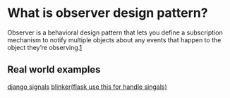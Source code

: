 # What is observer design pattern?

Observer is a behavioral design pattern that lets you define a subscription mechanism to notify multiple objects about any events that happen to the object they’re observing.[1](https://refactoring.guru/design-patterns/observer)


## Real world examples
[django signals](https://github.com/django/django/blob/master/django/dispatch/dispatcher.py#L21)
[blinker(flask use this for handle singals)](https://github.com/jek/blinker)
